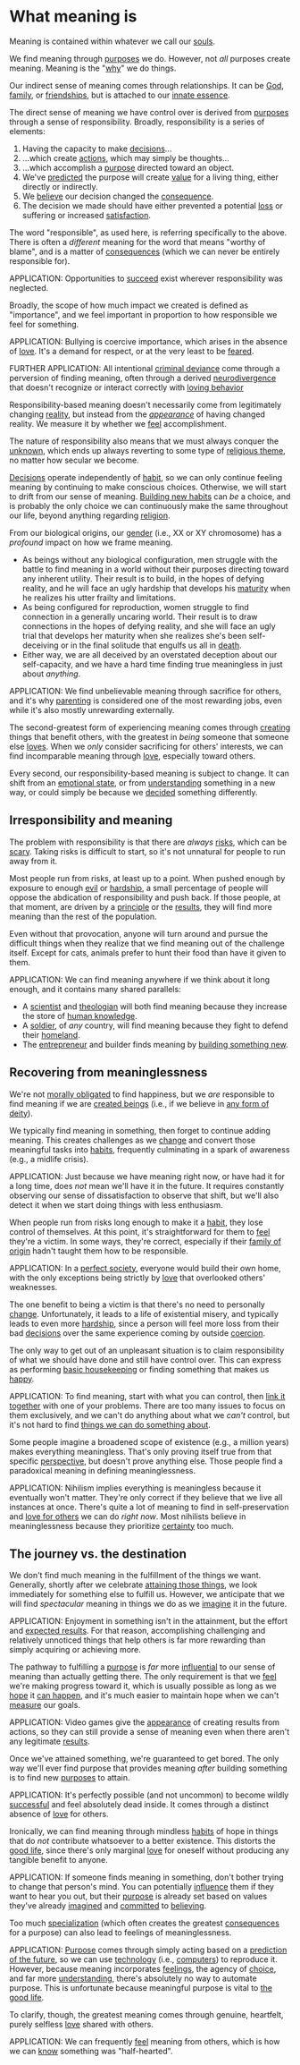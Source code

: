 
# What meaning is

Meaning is contained within whatever we call our [souls](humanity.md).

We find meaning through [purposes](purpose.md) we do. However, not *all* purposes create meaning. Meaning is the "[why](understanding.md)" we do things.

Our indirect sense of meaning comes through relationships. It can be [God](religion.md), [family](people-family.md), or [friendships](people-friends.md), but is attached to our [innate essence](humanity.md).

The direct sense of meaning we have control over is derived from [purposes](purpose.md) through a sense of responsibility. Broadly, responsibility is a series of elements:

1. Having the capacity to make [decisions](people-decisions.md)...
2. ...which create [actions](results.md), which may simply be thoughts...
3. ...which accomplish a [purpose](purpose.md) directed toward an object.
4. We've [predicted](imagination.md) the purpose will create [value](values.md) for a living thing, either directly or indirectly.
5. We [believe](understanding-certainty.md) our decision changed the [consequence](results.md).
6. The decision we made should have either prevented a potential [loss](mind-feelings-fear.md) or suffering or increased [satisfaction](mind-feelings-happiness.md).

The word "responsible", as used here, is referring specifically to the above. There is often a *different* meaning for the word that means "worthy of blame", and is a matter of [consequences](results.md) (which we can never be entirely responsible for).

APPLICATION: Opportunities to [succeed](success-1_why.md) exist wherever responsibility was neglected.

Broadly, the scope of how much impact we created is defined as "importance", and we feel important in proportion to how responsible we feel for something.

APPLICATION: Bullying is coercive importance, which arises in the absence of [love](love.md). It's a demand for respect, or at the very least to be [feared](mind-feelings-fear.md).

FURTHER APPLICATION: All intentional [criminal deviance](legal-crimes.md) come through a perversion of finding meaning, often through a derived [neurodivergence](mind-neurodivergence.md) that doesn't recognize or interact correctly with [loving behavior](love.md)

Responsibility-based meaning doesn't necessarily come from legitimately changing [reality](reality.md), but instead from the *[appearance](image.md)* of having changed reality. We measure it by whether we [feel](mind-feelings.md) accomplishment.

The nature of responsibility also means that we must always conquer the [unknown](unknown.md), which ends up always reverting to some type of [religious theme](religion.md), no matter how secular we become.

[Decisions](people-decisions.md) operate independently of [habit](habits.md), so we can only continue feeling meaning by continuing to make conscious choices. Otherwise, we will start to drift from our sense of meaning. [Building new habits](https://adequate.life/habits/) can *be* a choice, and is probably the only choice we can continuously make the same throughout our life, beyond anything regarding [religion](religion.md).

From our biological origins, our [gender](gender.md) (i.e., XX or XY chromosome) has a *profound* impact on how we frame meaning.

- As beings without any biological configuration, men struggle with the battle to find meaning in a world without their purposes directing toward any inherent utility. Their result is to build, in the hopes of defying reality, and he will face an ugly hardship that develops his [maturity](maturity.md) when he realizes his utter frailty and limitations.
- As being configured for reproduction, women struggle to find connection in a generally uncaring world. Their result is to draw connections in the hopes of defying reality, and she will face an ugly trial that develops her maturity when she realizes she's been self-deceiving or in the final solitude that engulfs us all in [death](mind-feelings-fear.md).
- Either way, we are all deceived by an overstated deception about our self-capacity, and we have a hard time finding true meaningless in just about *anything*.

APPLICATION: We find unbelievable meaning through sacrifice for others, and it's why [parenting](parenting-babies.md) is considered one of the most rewarding jobs, even while it's also mostly unrewarding externally.

The second-greatest form of experiencing meaning comes through [creating](creations.md) things that benefit others, with the greatest in *being* someone that someone else [loves](people-love.md). When we *only* consider sacrificing for others' interests, we can find incomparable meaning through [love](people-love.md), especially toward others.

Every second, our responsibility-based meaning is subject to change. It can shift from an [emotional state](mind-feelings.md), or from [understanding](understanding.md) something in a new way, or could simply be because we [decided](people-decisions.md) something differently.

## Irresponsibility and meaning

The problem with responsibility is that there are *always* [risks](socialrisk.md), which can be [scary](mind-feelings-fear.md). Taking risks is difficult to start, so it's not unnatural for people to run away from it.

Most people run from risks, at least up to a point. When pushed enough by exposure to enough [evil](morality-evil.md) or [hardship](hardship.md), a small percentage of people will oppose the abdication of responsibility and push back. If those people, at that moment, are driven by a [principle](values.md) or the [results](results.md), they will find more meaning than the rest of the population.

Even without that provocation, anyone will turn around and pursue the difficult things when they realize that we find meaning out of the challenge itself. Except for cats, animals prefer to hunt their food than have it given to them.

APPLICATION: We can find meaning anywhere if we think about it long enough, and it contains many shared parallels:

- A [scientist](science.md) and [theologian](religion.md) will both find meaning because they increase the store of [human knowledge](understanding.md).
- A [soldier](people-conflicts-war.md), of *any* country, will find meaning because they fight to defend their [homeland](groups-large.md).
- The [entrepreneur](socialrisk.md) and builder finds meaning by [building something new](creations.md).

## Recovering from meaninglessness

We're not [morally obligated](morality.md) to find happiness, but we *are* responsible to find meaning if we are [created beings](creations.md) (i.e., if we believe in [any form of deity](religion.md)).

We typically find meaning in something, then forget to continue adding meaning. This creates challenges as we [change](people-changes.md) and convert those meaningful tasks into [habits](habits.md), frequently culminating in a spark of awareness (e.g., a midlife crisis).

APPLICATION: Just because we have meaning right now, or have had it for a long time, does *not* mean we'll have it in the future. It requires constantly observing our sense of dissatisfaction to observe that shift, but we'll also detect it when we start doing things with less enthusiasm.

When people run from risks long enough to make it a [habit](habits.md), they lose control of themselves. At this point, it's straightforward for them to [feel](mind-feelings.md) they're a victim. In some ways, they're correct, especially if their [family of origin](people-family.md) hadn't taught them how to be responsible.

APPLICATION: In a [perfect society](politics-perfectsociety.md), everyone would build their own home, with the only exceptions being strictly by [love](people-love.md) that overlooked others' weaknesses.

The one benefit to being a victim is that there's no need to personally [change](people-changes.md). Unfortunately, it leads to a life of existential misery, and typically leads to even more [hardship](hardship.md), since a person will feel more loss from their bad [decisions](people-decisions.md) over the same experience coming by outside [coercion](power.md).

The only way to get out of an unpleasant situation is to claim responsibility of what we should have done and still have control over. This can express as performing [basic housekeeping](home-housekeeping.md) or finding something that makes us [happy](mind-feelings-happiness.md).

APPLICATION: To find meaning, start with what you can control, then [link it together](mind-creativity.md) with one of your problems. There are too many issues to focus on them exclusively, and we can't do anything about what we *can't* control, but it's not hard to find [things we can do something about](https://stucky.tech/notes/meaning-checklist.md).

Some people imagine a broadened scope of existence (e.g., a million years) makes everything meaningless. That's only proving itself true from that specific [perspective](image.md), but doesn't prove anything else. Those people find a paradoxical meaning in defining meaninglessness.

APPLICATION: Nihilism implies everything is meaningless because it eventually won't matter. They're only correct if they believe that we live all instances at once. There's quite a lot of meaning to find in self-preservation and [love for others](people-love.md) we can do *right now*. Most nihilists believe in meaninglessness because they prioritize [certainty](understanding-certainty.md) too much.

## The journey vs. the destination

We don't find much meaning in the fulfillment of the things we want. Generally, shortly after we celebrate [attaining those things](success-1_why.md), we look immediately for something else to fulfill us. However, we anticipate that we will find *spectacular* meaning in things we do as we [imagine](imagination.md) it in the future.

APPLICATION: Enjoyment in something isn't in the attainment, but the effort and [expected results](results.md). For that reason, accomplishing challenging and relatively unnoticed things that help others is far more rewarding than simply acquiring or achieving more.

The pathway to fulfilling a [purpose](purpose.md) is *far* more [influential](influence.md) to our sense of meaning than actually getting there. The only requirement is that we [feel](mind-feelings.md) we're making progress toward it, which is usually possible as long as we [hope](understanding-certainty.md) it [can happen](results.md), and it's much easier to maintain hope when we can't [measure](math.md) our goals.

APPLICATION: Video games give the [appearance](image.md) of creating results from actions, so they can still provide a sense of meaning even when there aren't any legitimate [results](results.md).

Once we've attained something, we're guaranteed to get bored. The only way we'll ever find purpose that provides meaning *after* building something is to find new [purposes](purpose.md) to attain.

APPLICATION: It's perfectly possible (and not uncommon) to become wildly [successful](success-1_why.md) and feel absolutely dead inside. It comes through a distinct absence of [love](people-love.md) for others.

Ironically, we can find meaning through mindless [habits](habits.md) of hope in things that do *not* contribute whatsoever to a better existence. This distorts the [good life](goodlife.md), since there's only marginal [love](people-love.md) for oneself without producing any tangible benefit to anyone.

APPLICATION: If someone finds meaning in something, don't bother trying to change that person's mind. You can potentially [influence](influence.md) them if they want to hear you out, but their [purpose](purpose.md) is already set based on values they've already [imagined](imagination.md) and [committed](people-decisions.md) to [believing](understanding-certainty.md).

Too much [specialization](jobs-specialization.md) (which often creates the greatest [consequences](results.md) for a purpose) can also lead to feelings of meaninglessness.

APPLICATION: [Purpose](purpose.md) comes through simply acting based on a [prediction of the future](imagination.md), so we can use [technology](technology.md) (i.e., [computers](computers.md)) to reproduce it. However, because meaning incorporates [feelings](mind-feelings.md), the agency of [choice](people-decisions.md), and far more [understanding](understanding.md), there's absolutely no way to automate purpose. This is unfortunate because meaningful purpose is vital to [the good life](goodlife.md).

To clarify, though, the greatest meaning comes through genuine, heartfelt, purely selfless [love](people-love.md) shared with others.

APPLICATION: We can frequently [feel](mind-feelings.md) meaning from others, which is how we can [know](understanding.md) something was "half-hearted".